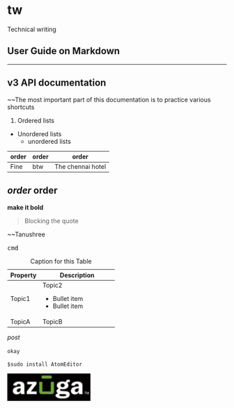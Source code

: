 # tw
Technical writing 
## User Guide on Markdown
---
## v3 API documentation

~~The most important part of this documentation is to practice various shortcuts

1. Ordered lists
* Unordered lists
    * unordered lists

order|order|order
---|---|---|
Fine|btw|The chennai hotel

*order*
**order**
---
<b>make it bold</b>
> Blocking the quote

~~Tanushree


<kbd>cmd</kbd>

<table class="table table-striped">
<caption>Caption for this Table</caption>
<thead class="thead-dark">
<tr>
    <th width="30%">Property</th>
    <th width="70%">Description</th>
    </tr>
</thead>
<tbody>
<tr>
    <td>Topic1</td>
    <td>Topic2
        <ul>
        <li>Bullet item</li>
        <li>Bullet item</li>
        </ul>
       </td>
    </tr>
<tr>
    <td>TopicA</td>
<td>TopicB</td>
 </tr>
</tbody>
</table>

<i>post</i>

`okay`
```
$sudo install AtomEditor
```
![](logo.png)
